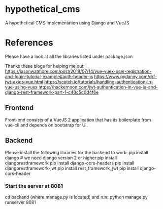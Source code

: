 # hypothetical_cms
A hypothetical CMS Implementation using Django and VueJS

# References
Please have a look at all the libraries listed under package.json

Thanks these blogs for helping me out:
https://jasonwatmore.com/post/2018/07/14/vue-vuex-user-registration-and-login-tutorial-example#auth-header-js
https://www.pydanny.com/drf-jwt-axios-vue.html
https://scotch.io/tutorials/handling-authentication-in-vue-using-vuex
https://hackernoon.com/jwt-authentication-in-vue-js-and-django-rest-framework-part-1-c40c5c0d4f6e

## Frontend
Front-end consists of a VueJS 2 application that has its boilerplate from vue-cli
and depends on bootstrap for UI.

## Backend
Please install the following libraries for the backend to work:
pip install django # we need django version 2 or higher
pip install djangorestframework
pip install django-cors-headers
pip install djangorestframework-jwt
pip install rest_framework_jwt
pip install django-cors-header

### Start the server at 8081
cd backend (where manage.py is located)
and run:
python manage.py runserver 8081
